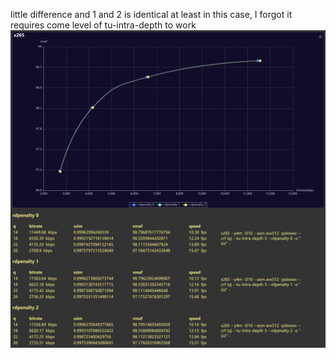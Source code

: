 little difference and 1 and 2 is identical at least in this case, I forgot it requires come level of tu-intra-depth to work  
![img](report.png)